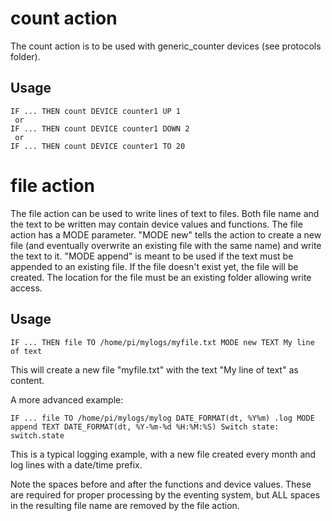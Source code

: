 # count action
The count action is to be used with generic_counter devices (see protocols folder).

## Usage
```
IF ... THEN count DEVICE counter1 UP 1
 or
IF ... THEN count DEVICE counter1 DOWN 2
 or
IF ... THEN count DEVICE counter1 TO 20
```
# file action
The file action can be used to write lines of text to files. 
Both file name and the text to be written may contain device values and functions. 
The file action has a MODE parameter. "MODE new" tells the action to create a new file (and eventually overwrite an existing file with the same name) and write the text to it. "MODE append" is meant to be used if the text must be appended to an existing file. If the  file doesn't exist yet, the file will be created. The location for the file must be an existing folder allowing write access.

## Usage
```
IF ... THEN file TO /home/pi/mylogs/myfile.txt MODE new TEXT My line of text
```
This will create a new file "myfile.txt" with the text "My line of text" as content.

A more advanced example:
```
IF ... file TO /home/pi/mylogs/mylog DATE_FORMAT(dt, %Y%m) .log MODE append TEXT DATE_FORMAT(dt, %Y-%m-%d %H:%M:%S) Switch state: switch.state
```
This is a typical logging example, with a new file created every month and log lines with a date/time prefix.

Note the spaces before and after the functions and device values. These are required for proper processing by the eventing system, but ALL spaces in the resulting file name are removed by the file action.
